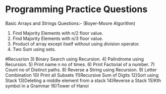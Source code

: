 # Programming Practice Questions

Basic Arrays and Strings Questions:-
(Boyer-Moore Algorithm)
1) Find Majority Elements with n/2 floor value.
2) Find Majority Elements with n/3 floor value.
3) Product of array except itself without using division operator.
4) Two Sum using sets.


#Recusrion
3) Binary Search using Recursion.
4) Palindrome using Recursion.
5) Print name n no of times.
6) Print Factorial of a number.
7) Count no of Distinct paths.
8) Reverse a String using Recursion.
9) Letter Combination
10) Print all Subsets
11)Recursive Sum of Digits
12)Sort using Stack
13)Deleting a middle element from a stack
14)Reverse a Stack
15)Kth symbol in a Grammar
16)Tower of Hanoi
